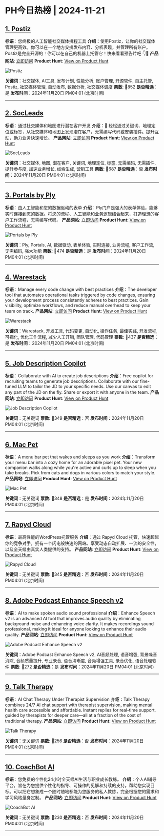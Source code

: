 # PH今日热榜 | 2024-11-21

## [1. Postiz](https://www.producthunt.com/posts/postiz?utm_campaign=producthunt-api&utm_medium=api-v2&utm_source=Application%3A+weekly+%28ID%3A+148189%29)
**标语**：您终极的人工智能社交媒体排程工具
**介绍**：使用Postiz，让你的社交媒体管理更高效。你可以在一个地方安排发布内容、分析表现，并管理所有账户。Postiz是完全开源的！你可以在自己的机器上托管它！快来看看预告片吧 👇🤯
**产品网站**: [立即访问](https://www.producthunt.com/r/UR3D4TMMYQ7UVL?utm_campaign=producthunt-api&utm_medium=api-v2&utm_source=Application%3A+weekly+%28ID%3A+148189%29)
**Product Hunt**: [View on Product Hunt](https://www.producthunt.com/posts/postiz?utm_campaign=producthunt-api&utm_medium=api-v2&utm_source=Application%3A+weekly+%28ID%3A+148189%29)

![Postiz](https://ph-files.imgix.net/984f71ce-a892-46c0-af7f-222c0a1c5af4.png?auto=format&fit=crop&frame=1&h=512&w=1024)

**关键词**：社交媒体, AI工具, 发布计划, 性能分析, 账户管理, 开源软件, 自主托管, Postiz, 社交媒体管理, 自动发布, 数据分析, 社交媒体调度
**票数**: 🔺852
**是否精选**：是
**发布时间**：2024年11月20日 PM04:01 (北京时间)

---

## [2. SocLeads](https://www.producthunt.com/posts/socleads-2?utm_campaign=producthunt-api&utm_medium=api-v2&utm_source=Application%3A+weekly+%28ID%3A+148189%29)
**标语**：通过社交媒体和地图进行潜在客户开发
**介绍**：🚀 轻松通过关键词、地理定位或标签，从社交媒体和地图上发现潜在客户，无需编写代码或安装插件。提升互动，助力业务快速增长。
**产品网站**: [立即访问](https://www.producthunt.com/r/IO37NASKDYJLRL?utm_campaign=producthunt-api&utm_medium=api-v2&utm_source=Application%3A+weekly+%28ID%3A+148189%29)
**Product Hunt**: [View on Product Hunt](https://www.producthunt.com/posts/socleads-2?utm_campaign=producthunt-api&utm_medium=api-v2&utm_source=Application%3A+weekly+%28ID%3A+148189%29)

![SocLeads](https://ph-files.imgix.net/65653fff-096f-43c6-8317-f26bc0dd65f6.png?auto=format&fit=crop&frame=1&h=512&w=1024)

**关键词**：社交媒体, 地图, 潜在客户, 关键词, 地理定位, 标签, 无需编码, 无需插件, 提升参与度, 加速业务增长, 线索生成, 营销工具
**票数**: 🔺687
**是否精选**：否
**发布时间**：2024年11月20日 PM04:01 (北京时间)

---

## [3. Portals by Ply](https://www.producthunt.com/posts/portals-by-ply?utm_campaign=producthunt-api&utm_medium=api-v2&utm_source=Application%3A+weekly+%28ID%3A+148189%29)
**标语**：由人工智能和您的数据驱动的表单
**介绍**：Ply门户是强大的表单体验，能够实时连接到您的数据。将您的流程、人工智能和业务逻辑结合起来，打造理想的客户工作流程，无需编写代码。
**产品网站**: [立即访问](https://www.producthunt.com/r/7G64BGFNWQQIXS?utm_campaign=producthunt-api&utm_medium=api-v2&utm_source=Application%3A+weekly+%28ID%3A+148189%29)
**Product Hunt**: [View on Product Hunt](https://www.producthunt.com/posts/portals-by-ply?utm_campaign=producthunt-api&utm_medium=api-v2&utm_source=Application%3A+weekly+%28ID%3A+148189%29)

![Portals by Ply](https://ph-files.imgix.net/2819232c-6e99-4121-9b4e-4eba86f6e330.png?auto=format&fit=crop&frame=1&h=512&w=1024)

**关键词**：Ply, Portals, AI, 数据驱动, 表单体验, 实时连接, 业务流程, 客户工作流, 无需编码, 强大功能
**票数**: 🔺474
**是否精选**：是
**发布时间**：2024年11月20日 PM04:01 (北京时间)

---

## [4. Warestack](https://www.producthunt.com/posts/warestack-2?utm_campaign=producthunt-api&utm_medium=api-v2&utm_source=Application%3A+weekly+%28ID%3A+148189%29)
**标语**：Manage every code change with best practices
**介绍**：The developer tool that automates operational tasks triggered by code changes, ensuring your development process consistently adheres to best practices. Gain visibility, optimize workflows, and reduce manual overhead to keep your team on track.
**产品网站**: [立即访问](https://www.producthunt.com/r/EZAYMHOMHYMNVS?utm_campaign=producthunt-api&utm_medium=api-v2&utm_source=Application%3A+weekly+%28ID%3A+148189%29)
**Product Hunt**: [View on Product Hunt](https://www.producthunt.com/posts/warestack-2?utm_campaign=producthunt-api&utm_medium=api-v2&utm_source=Application%3A+weekly+%28ID%3A+148189%29)

![Warestack](https://ph-files.imgix.net/654bd93c-8cda-4ca3-9572-1fc875756671.png?auto=format&fit=crop&frame=1&h=512&w=1024)

**关键词**：Warestack, 开发工具, 代码变更, 自动化, 操作任务, 最佳实践, 开发流程, 可视化, 优化工作流程, 减少人工开销, 团队管理, 代码管理
**票数**: 🔺437
**是否精选**：是
**发布时间**：2024年11月20日 PM04:01 (北京时间)

---

## [5. Job Description Copilot](https://www.producthunt.com/posts/job-description-copilot?utm_campaign=producthunt-api&utm_medium=api-v2&utm_source=Application%3A+weekly+%28ID%3A+148189%29)
**标语**：Collaborate with AI to create job descriptions
**介绍**：Free copilot for recruiting teams to generate job descriptions. Collaborate with our fine-tuned LLM to tailor the JD to your specific needs. Use our canvas to edit any part of the JD on the fly. Share or export it with anyone in the team.
**产品网站**: [立即访问](https://www.producthunt.com/r/UNUT2YXZYDOCV2?utm_campaign=producthunt-api&utm_medium=api-v2&utm_source=Application%3A+weekly+%28ID%3A+148189%29)
**Product Hunt**: [View on Product Hunt](https://www.producthunt.com/posts/job-description-copilot?utm_campaign=producthunt-api&utm_medium=api-v2&utm_source=Application%3A+weekly+%28ID%3A+148189%29)

![Job Description Copilot](https://ph-files.imgix.net/c967ff61-8eaf-4c28-a2b2-659942bfd850.png?auto=format&fit=crop&frame=1&h=512&w=1024)

**关键词**：无关键词
**票数**: 🔺349
**是否精选**：否
**发布时间**：2024年11月20日 PM04:01 (北京时间)

---

## [6. Mac Pet](https://www.producthunt.com/posts/mac-pet?utm_campaign=producthunt-api&utm_medium=api-v2&utm_source=Application%3A+weekly+%28ID%3A+148189%29)
**标语**：A menu bar pet that wakes and sleeps as you work
**介绍**：Transform your menu bar into a cozy home for an adorable pixel pet. Your new companion walks along while you're active and curls up to sleep when you take breaks. Pick from cats and dogs in various colors to match your style.
**产品网站**: [立即访问](https://www.producthunt.com/r/YYCMXLGOXXFUG4?utm_campaign=producthunt-api&utm_medium=api-v2&utm_source=Application%3A+weekly+%28ID%3A+148189%29)
**Product Hunt**: [View on Product Hunt](https://www.producthunt.com/posts/mac-pet?utm_campaign=producthunt-api&utm_medium=api-v2&utm_source=Application%3A+weekly+%28ID%3A+148189%29)

![Mac Pet](https://ph-files.imgix.net/90d13c3c-5fc5-4882-b986-ae0b6861e0d0.gif?auto=format&fit=crop&frame=1&h=512&w=1024)

**关键词**：无关键词
**票数**: 🔺348
**是否精选**：是
**发布时间**：2024年11月20日 PM04:01 (北京时间)

---

## [7. Rapyd Cloud](https://www.producthunt.com/posts/rapyd-cloud?utm_campaign=producthunt-api&utm_medium=api-v2&utm_source=Application%3A+weekly+%28ID%3A+148189%29)
**标语**：最高性能的WordPress托管服务
**介绍**：通过 Rapyd Cloud 托管，快速超越你的竞争对手，拥有一个闪电般快速的网站。享受动态自动扩展、一流的安全性，以及全天候由真实人类提供的支持。
**产品网站**: [立即访问](https://www.producthunt.com/r/EQJCI7HBA3NCGU?utm_campaign=producthunt-api&utm_medium=api-v2&utm_source=Application%3A+weekly+%28ID%3A+148189%29)
**Product Hunt**: [View on Product Hunt](https://www.producthunt.com/posts/rapyd-cloud?utm_campaign=producthunt-api&utm_medium=api-v2&utm_source=Application%3A+weekly+%28ID%3A+148189%29)

![Rapyd Cloud](https://ph-files.imgix.net/801fb926-364b-4068-8b0a-8c2a3990aebf.png?auto=format&fit=crop&frame=1&h=512&w=1024)

**关键词**：无关键词
**票数**: 🔺345
**是否精选**：否
**发布时间**：2024年11月20日 PM04:01 (北京时间)

---

## [8. Adobe Podcast Enhance Speech v2](https://www.producthunt.com/posts/adobe-podcast-enhance-speech-v2?utm_campaign=producthunt-api&utm_medium=api-v2&utm_source=Application%3A+weekly+%28ID%3A+148189%29)
**标语**：AI to make spoken audio sound professional
**介绍**：Enhance Speech v2 is an advanced AI tool that improves audio quality by eliminating background noise and enhancing voice clarity. It makes recordings sound professional, making it ideal for anyone looking to enhance their audio quality.
**产品网站**: [立即访问](https://www.producthunt.com/r/65ZZ4GZI7GT2KA?utm_campaign=producthunt-api&utm_medium=api-v2&utm_source=Application%3A+weekly+%28ID%3A+148189%29)
**Product Hunt**: [View on Product Hunt](https://www.producthunt.com/posts/adobe-podcast-enhance-speech-v2?utm_campaign=producthunt-api&utm_medium=api-v2&utm_source=Application%3A+weekly+%28ID%3A+148189%29)

![Adobe Podcast Enhance Speech v2](https://ph-files.imgix.net/46169e3d-3093-4bfb-81bd-d292ecc6f457.jpeg?auto=format&fit=crop&frame=1&h=512&w=1024)

**关键词**：Adobe Podcast Enhance Speech v2, AI音频处理, 语音增强, 背景噪音消除, 音频质量提升, 专业录音, 语音清晰度, 音频增强工具, 录音优化, 语音处理软件
**票数**: 🔺272
**是否精选**：是
**发布时间**：2024年11月20日 PM04:01 (北京时间)

---

## [9. Talk Therapy](https://www.producthunt.com/posts/talk-therapy?utm_campaign=producthunt-api&utm_medium=api-v2&utm_source=Application%3A+weekly+%28ID%3A+148189%29)
**标语**：AI Chat Therapy Under Therapist Supervision
**介绍**：Talk Therapy combines 24/7 AI chat support with therapist supervision, making mental health care accessible and affordable. Instant replies for real-time support, guided by therapists for deeper care—all at a fraction of the cost of traditional therapy.
**产品网站**: [立即访问](https://www.producthunt.com/r/33JWP4D7WZBHD4?utm_campaign=producthunt-api&utm_medium=api-v2&utm_source=Application%3A+weekly+%28ID%3A+148189%29)
**Product Hunt**: [View on Product Hunt](https://www.producthunt.com/posts/talk-therapy?utm_campaign=producthunt-api&utm_medium=api-v2&utm_source=Application%3A+weekly+%28ID%3A+148189%29)

![Talk Therapy](https://ph-files.imgix.net/b66969fa-8347-4373-be57-07fb7da0eed2.png?auto=format&fit=crop&frame=1&h=512&w=1024)

**关键词**：无关键词
**票数**: 🔺256
**是否精选**：否
**发布时间**：2024年11月20日 PM04:01 (北京时间)

---

## [10. CoachBot AI](https://www.producthunt.com/posts/coachbot-ai?utm_campaign=producthunt-api&utm_medium=api-v2&utm_source=Application%3A+weekly+%28ID%3A+148189%29)
**标语**：您免费的个性化24小时全天候AI生活与职业成长教练。
**介绍**：个人AI辅导平台，旨在为您提供个性化的指导、可操作的见解和持续的支持，帮助您实现目标。可以把它想象成一个随时随地都能为您服务的私人教练，完全根据您的需求和学习风格量身定制。
**产品网站**: [立即访问](https://www.producthunt.com/r/LYSPOUHIRNR7GZ?utm_campaign=producthunt-api&utm_medium=api-v2&utm_source=Application%3A+weekly+%28ID%3A+148189%29)
**Product Hunt**: [View on Product Hunt](https://www.producthunt.com/posts/coachbot-ai?utm_campaign=producthunt-api&utm_medium=api-v2&utm_source=Application%3A+weekly+%28ID%3A+148189%29)

![CoachBot AI](https://ph-files.imgix.net/05440587-8566-43d4-8136-ecdcb8b7a5ec.png?auto=format&fit=crop&frame=1&h=512&w=1024)

**关键词**：无关键词
**票数**: 🔺230
**是否精选**：否
**发布时间**：2024年11月20日 PM04:01 (北京时间)

---

